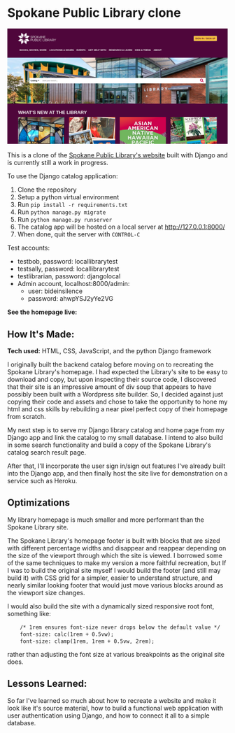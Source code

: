 # Spokane Public Library clone
![Spokane Public Library](docs/my-SPL-homepage.png)

This is a clone of the
[Spokane Public Library's website](https://www.spokanelibrary.org/)
built with Django and is currently still a work in progress.

To use the Django catalog application:
1. Clone the repository
2. Setup a python virtual environment
3. Run `pip install -r requirements.txt`
4. Run `python manage.py migrate`
5. Run `python manage.py runserver`
6. The catalog app will be hosted on a local server at http://127.0.0.1:8000/
7. When done, quit the server with `CONTROL-C`

Test accounts:
- testbob, password: locallibrarytest
- testsally, password: locallibrarytest
- testlibrarian, password: djangolocal
- Admin account, localhost:8000/admin:
    - user: bideinsilence
    - password: ahwpYSJ2yYe2VG

**See the homepage live:** 


## How It's Made:

**Tech used:** HTML, CSS, JavaScript, and the python Django framework

I originally built the backend catalog before moving on to recreating the
Spokane Library's homepage. I had expected the Library's site to be easy to
download and copy, but upon inspecting their source code, I discovered that
their site is an impressive amount of div soup that appears to have possibly
been built with a Wordpress site builder. So, I decided against just copying
their code and assets and chose to take the opportunity to hone my html and css
skills by rebuilding a near pixel perfect copy of their homepage from scratch.

My next step is to serve my Django library catalog and home page from my Django
app and link the catalog to my small database. I intend to also build in some
search functionality and build a copy of the Spokane Library's catalog search
result page.

After that, I'll incorporate the user sign in/sign out features I've already
built into the Django app, and then finally host the site live for demonstration
on a service such as Heroku.


## Optimizations
My library homepage is much smaller and more performant than the Spokane Library
site.

The Spokane Library's homepage footer is built with blocks that are sized with
different percentage widths and disappear and reappear depending on the size of
the viewport through which the site is viewed. I borrowed some of the same
techniques to make my version a more faithful recreation, but If I was to build
the original site myself I would build the footer (and still may build it) with
CSS grid for a simpler, easier to understand structure, and nearly similar
looking footer that would just move various blocks around as the viewport size
changes.

I would also build the site with a dynamically sized responsive root font,
something like: 
```
    /* 1rem ensures font-size never drops below the default value */
    font-size: calc(1rem + 0.5vw);
    font-size: clamp(1rem, 1rem + 0.5vw, 2rem);
```
rather than adjusting the font size at various breakpoints as the original site
does.


## Lessons Learned:

So far I've learned so much about how to recreate a website and make it look
like it's source material, how to build a functional web application with user
authentication using Django, and how to connect it all to a simple database.


